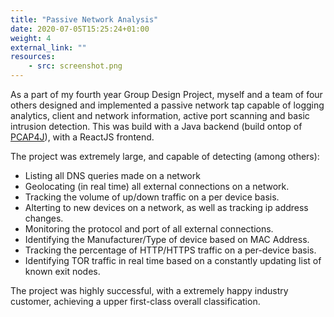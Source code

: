 ```yaml
---
title: "Passive Network Analysis"
date: 2020-07-05T15:25:24+01:00
weight: 4 
external_link: "" 
resources:
    - src: screenshot.png
---
```


As a part of my fourth year Group Design Project, myself and a team of four others designed and implemented a passive network tap capable of logging analytics, client and network information, active port scanning and basic intrusion detection. This was build with a Java backend (build ontop of [PCAP4J](https://github.com/kaitoy/pcap4j)), with a ReactJS frontend. 

The project was extremely large, and capable of detecting (among others): 
- Listing all DNS queries made on a network
- Geolocating (in real time) all external connections on a network.
- Tracking the volume of up/down traffic on a per device basis.
- Alterting to new devices on a network, as well as tracking ip address changes.
- Monitoring the protocol and port of all external connections. 
- Identifying the Manufacturer/Type of device based on MAC Address.
- Tracking the percentage of HTTP/HTTPS traffic on a per-device basis.
- Identifying TOR traffic in real time based on a constantly updating list of known exit nodes.

The project was highly successful, with a extremely happy industry customer, achieving a upper first-class overall classification.
